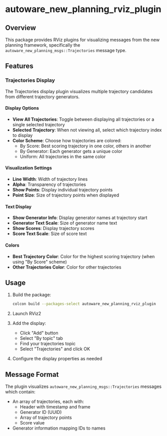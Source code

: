 # autoware_new_planning_rviz_plugin

## Overview

This package provides RViz plugins for visualizing messages from the new planning framework, specifically the `autoware_new_planning_msgs::Trajectories` message type.

## Features

### Trajectories Display

The Trajectories display plugin visualizes multiple trajectory candidates from different trajectory generators.

#### Display Options

- **View All Trajectories**: Toggle between displaying all trajectories or a single selected trajectory
- **Selected Trajectory**: When not viewing all, select which trajectory index to display
- **Color Scheme**: Choose how trajectories are colored:
  - By Score: Best scoring trajectory in one color, others in another
  - By Generator: Each generator gets a unique color
  - Uniform: All trajectories in the same color

#### Visualization Settings

- **Line Width**: Width of trajectory lines
- **Alpha**: Transparency of trajectories
- **Show Points**: Display individual trajectory points
- **Point Size**: Size of trajectory points when displayed

#### Text Display

- **Show Generator Info**: Display generator names at trajectory start
- **Generator Text Scale**: Size of generator name text
- **Show Scores**: Display trajectory scores
- **Score Text Scale**: Size of score text

#### Colors

- **Best Trajectory Color**: Color for the highest scoring trajectory (when using "By Score" scheme)
- **Other Trajectories Color**: Color for other trajectories

## Usage

1. Build the package:
   ```bash
   colcon build --packages-select autoware_new_planning_rviz_plugin
   ```

2. Launch RViz2

3. Add the display:
   - Click "Add" button
   - Select "By topic" tab
   - Find your trajectories topic
   - Select "Trajectories" and click OK

4. Configure the display properties as needed

## Message Format

The plugin visualizes `autoware_new_planning_msgs::Trajectories` messages which contain:
- An array of trajectories, each with:
  - Header with timestamp and frame
  - Generator ID (UUID)
  - Array of trajectory points
  - Score value
- Generator information mapping IDs to names